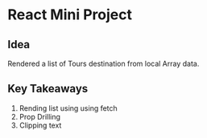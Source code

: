 # React Mini Project

## Idea
Rendered a list of Tours destination from local Array data.

## Key Takeaways
1. Rending list using using fetch
2. Prop Drilling
3. Clipping text

